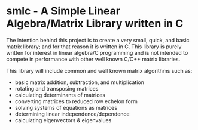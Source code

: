 # smlc - A Simple Linear Algebra/Matrix Library written in C

The intention behind this project is to create a very small, quick, and basic matrix library; and for that reason it is written in C. This library is purely written for interest in linear algebra/C programming and is not intended to compete in performance with other well known C/C++ matrix libraries. 

This library will include common and well known matrix algorithms such as:
  - basic matrix addition, subtraction, and multiplication
  - rotating and transposing matrices
  - calculating determinants of matrices
  - converting matrices to reduced row echelon form
  - solving systems of equations as matrices 
  - determining linear independence/dependence 
  - calculating eigenvectors & eigenvalues
  
